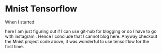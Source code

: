 # Mnist Tensorflow
When I started

here I am just figuring out if I can use git-hub for blogging or do I have to go with instagram .
Hence I conclude that I cannot blog here.
Anyway checkout the Mnist project code above, it was wonderful to use tensorflow for the first time.
